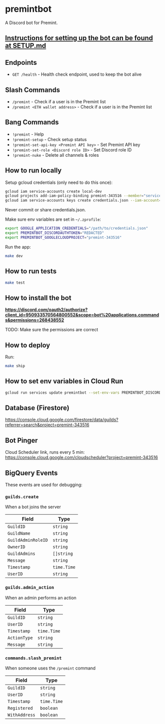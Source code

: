 # premintbot

A Discord bot for Premint.

## [Instructions for setting up the bot can be found at SETUP.md](./SETUP.md)

## Endpoints

- `GET /health` - Health check endpoint, used to keep the bot alive

## Slash Commands

- `/premint` - Check if a user is in the Premint list
- `/premint <ETH wallet address>` - Check if a user is in the Premint list

## Bang Commands

- `!premint` - Help
- `!premint-setup` - Check setup status
- `!premint-set-api-key <Premint API key>` - Set Premint API key
- `!premint-set-role <Discord role ID>` - Set Discord role ID
- `!premint-nuke` - Delete all channels & roles

## How to run locally

Setup gcloud credentials (only need to do this once):

```sh
gcloud iam service-accounts create local-dev
gcloud projects add-iam-policy-binding premint-343516 --member="serviceAccount:local-dev@premint-343516.iam.gserviceaccount.com" --role="roles/owner"
gcloud iam service-accounts keys create credentials.json --iam-account=local-dev@premint-343516.iam.gserviceaccount.com
```

Never commit or share credentials.json.

Make sure env variables are set in `~/.zprofile`:

```sh
export GOOGLE_APPLICATION_CREDENTIALS="/path/to/credentials.json"
export PREMINTBOT_DISCORDAUTHTOKEN="REDACTED"
export PREMINTBOT_GOOGLECLOUDPROJECT="premint-343516"
```

Run the app:

```sh
make dev
```

## How to run tests

```sh
make test
```

## How to install the bot

**https://discord.com/oauth2/authorize?client_id=950933570564800552&scope=bot%20applications.commands&permissions=268438552**

TODO: Make sure the permissions are correct

## How to deploy

Run:

```sh
make ship
```

## How to set env variables in Cloud Run

```sh
gcloud run services update premintbot --set-env-vars PREMINTBOT_DISCORDAUTHTOKEN=REDACTED,PREMINTBOT_GOOGLECLOUDPROJECT=premint-343516
```

## Database (Firestore)

https://console.cloud.google.com/firestore/data/guilds?referrer=search&project=premint-343516

## Bot Pinger

Cloud Scheduler link, runs every 5 min: https://console.cloud.google.com/cloudscheduler?project=premint-343516

## BigQuery Events

These events are used for debugging:

### `guilds.create`

When a bot joins the server

| Field              | Type        |
| ------------------ | ----------- |
| `GuildID`          | `string`    |
| `GuildName`        | `string`    |
| `GuildAdminRoleID` | `string`    |
| `OwnerID`          | `string`    |
| `GuildAdmins`      | `[]string`  |
| `Message`          | `string`    |
| `Timestamp`        | `time.Time` |
| `UserID`           | `string`    |

### `guilds.admin_action`

When an admin performs an action

| Field        | Type        |
| ------------ | ----------- |
| `GuildID`    | `string`    |
| `UserID`     | `string`    |
| `Timestamp`  | `time.Time` |
| `ActionType` | `string`    |
| `Message`    | `string`    |

### `commands.slash_premint`

When someone uses the `/premint` command

| Field         | Type        |
| ------------- | ----------- |
| `GuildID`     | `string`    |
| `UserID`      | `string`    |
| `Timestamp`   | `time.Time` |
| `Registered`  | `boolean`   |
| `WithAddress` | `boolean`   |

